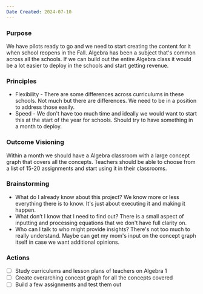 ```yaml
---
Date Created: 2024-07-10
---
```

### Purpose

We have pilots ready to go and we need to start creating the content for it when school reopens in the Fall. Algebra has been a subject that's common across all the schools. If we can build out the entire Algebra class it would be a lot easier to deploy in the schools and start getting revenue. 

### Principles 

- Flexibility - There are some differences across curriculums in these schools. Not much but there are differences. We need to be in a position to address those easily. 
- Speed - We don't have too much time and ideally we would want to start this at the start of the year for schools. Should try to have something in a month to deploy. 

### Outcome Visioning

Within a month we should have a Algebra classroom with a large concept graph that covers all the concepts. Teachers should be able to choose from a list of 15-20 assignments and start using it in their classrooms. 

### Brainstorming

- What do I already know about this project? We know more or less everything there is to know. It's just about executing it and making it happen. 
- What don’t I know that I need to find out? There is a small aspect of inputting and processing equations that we don't have full clarity on. 
- Who can I talk to who might provide insights? There's not too much to really understand. Maybe can get my mom's input on the concept graph itself in case we want additional opinions.

### Actions

- [ ] Study curriculums and lesson plans of teachers on Algebra 1
- [ ] Create overarching concept graph for all the concepts covered
- [ ] Build a few assignments and test them out
